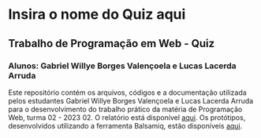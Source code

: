 # Insira o nome do Quiz aqui

## Trabalho de Programação em Web - Quiz

### Alunos: Gabriel Willye Borges Valençoela e Lucas Lacerda Arruda

Este repositório contém os arquivos, códigos e a documentação utilizada pelos estudantes Gabriel Willye Borges Valençoela e Lucas Lacerda Arruda para o desenvolvimento do trabalho prático da matéria de Programação Web, turma 02 - 2023 02.
O relatório está disponível [aqui](Protótipos/relatorio.pdf).
Os protótipos, desenvolvidos utilizando a ferramenta Balsamiq, estão disponíveis [aqui](Protótipos/Balsamiq/).
